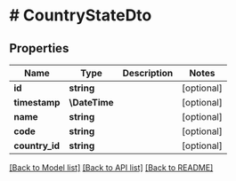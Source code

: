 # # CountryStateDto

## Properties

Name | Type | Description | Notes
------------ | ------------- | ------------- | -------------
**id** | **string** |  | [optional]
**timestamp** | **\DateTime** |  | [optional]
**name** | **string** |  | [optional]
**code** | **string** |  | [optional]
**country_id** | **string** |  | [optional]

[[Back to Model list]](../../README.md#models) [[Back to API list]](../../README.md#endpoints) [[Back to README]](../../README.md)
